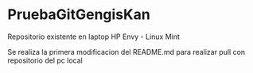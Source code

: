 # PruebaGitGengisKan
Repositorio existente en laptop HP Envy - Linux Mint

Se realiza la primera modificacion del README.md para realizar pull con repositorio del pc local
